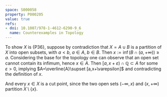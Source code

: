 ```yaml
---
space: S000058
property: P000205
value: true
refs:
- doi: 10.1007/978-1-4612-6290-9_6
  name: Counterexamples in Topology
---
```


To show $X$ is {P36}, suppose by contradiction that $X=A\cup B$ is a partition of $X$ into open subsets, with $a<b$, $a\in A$, $b\in B$.
Then $x:=\inf(B\cap(a,+\infty) ) \ge a$. Considering the base for the topology one can observe that an open set cannot contain its infimum, hence $x\in A$. Then $[a,x+\varepsilon)\cap\mathbb Q\subset A$ for some $\varepsilon >0$, implying $A=\overline{A}\supset [a,x+\varepsilon]$
and contradicting the definition of $x$.

And every $x\in X$ is a cut point, since the two open sets $(-\infty,x)$ and $(x,+\infty)$ partition $X\setminus \{x\}$.
